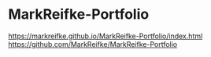 # MarkReifke-Portfolio

https://markreifke.github.io/MarkReifke-Portfolio/index.html
https://github.com/MarkReifke/MarkReifke-Portfolio